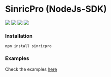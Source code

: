 # SinricPro (NodeJs-SDK)

[![](https://img.shields.io/npm/v/sinricpro)](https://www.npmjs.com/package/sinricpro)
[![](https://img.shields.io/npm/dependency-version/sinricpro/dev/eslint)](https://www.npmjs.com/package/sinricpro)
[![](https://img.shields.io/bundlephobia/min/sinricpro)](https://www.npmjs.com/package/sinricpro)
[![](https://img.shields.io/github/languages/code-size/sinricpro/nodejs-sdk)](https://www.npmjs.com/package/sinricpro)

### Installation

```
npm install sinricpro
```

### Examples
Check the examples [here](https://github.com/sinricpro/nodejs-sdk/tree/master/examples) 
